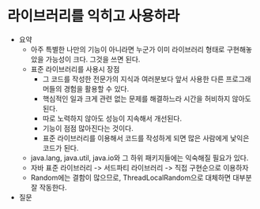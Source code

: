# 라이브러리를 익히고 사용하라

- 요약
  - 아주 특별한 나만의 기능이 아니라면 누군가 이미 라이브러리 형태로 구현해놓았을 가능성이 크다. 그것을 쓰면 된다.
  - 표준 라이브러리를 사용시 장점
    - 그 코드를 작성한 전문가의 지식과 여러분보다 앞서 사용한 다른 프로그래머들의 경험을 활용할 수 있다.
    - 핵심적인 일과 크게 관련 없는 문제를 해결하느라 시간을 허비하지 않아도 된다.
    - 따로 노력하지 않아도 성능이 지속해서 개선된다.
    - 기능이 점점 많아진다는 것이다.
    - 표준 라이브러리를 이용해서 코드를 작성하게 되면 많은 사람에게 낯익은 코드가 된다.
  - java.lang, java.util, java.io와 그 하위 패키지들에는 익숙해질 필요가 있다.
  - 자바 표준 라이브러리 -> 서드파티 라이브러리 -> 직접 구현순으로 이용하자
  - Random에는 결함이 많으므로, ThreadLocalRandom으로 대체하면 대부분 잘 작동한다.
- 질문